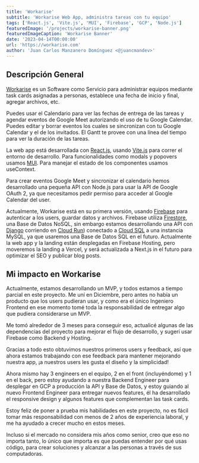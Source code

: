 ```yaml
---
title: 'Workarise'
subtitle: 'Workarise Web App, administra tareas con tu equipo'
tags: ['React.js', 'Vite.js', 'MUI', 'Firebase', 'GCP', 'Node.js']
featuredImage: '/projects/workarise-banner.png'
featuredImageCaption: 'Workarise Banner'
date: '2023-04-14T00:00:00'
url: 'https://workarise.com'
author: 'Juan Carlos Manzanero Domínguez <@juancmandev>'
---
```


## Descripción General

[Workarise](https://workarise.com) es un Software como Servicio para administrar equipos mediante task cards asignadas a personas, establece una fecha de inicio y final, agregar archivos, etc.

Puedes usar el Calendario para ver las fechas de entrega de las tareas y agendar eventos de Google Meet autorizando el uso de tu Google Calendar. Puedes editar y borrar eventos los cuales se sincronizan con tu Google Calendar y el de los invitados. El Gantt te provee con una línea del tiempo para ver la duración de las tareas.

La web app está desarrollada con [React.js](https://react.dev/), usando [Vite.js](https://vitejs.dev/) para correr el entorno de desarrollo. Para funcionalidades como modals y popovers usamos [MUI](https://mui.com/). Para manejar el estado de los componentes usamos useContext.

Para crear eventos Google Meet y sincronizar el calendario hemos desarrollado una pequeña API con Node.js para usar la API de Google OAuth 2, ya que necesitamos pedir permiso para acceder al Google Calendar del user.

Actualmente, Workarise está en su primera versión, usando [Firebase](https://firebase.google.com/) para autenticar a los users, guardar datos y archivos. Firebase utiliza [Firestore](https://firebase.google.com/docs/firestore), una Base de Datos NoSQL, sin embargo estamos desarrollando una API con [Django](https://www.djangoproject.com/) corriendo en [Cloud Run](https://cloud.google.com/run)) conectado a [Cloud SQL](https://cloud.google.com/sql) a una instancia MySQL, ya que usaremos una Base de Datos SQL en el futuro. Actualmente la web app y la landing están desplegadas en Firebase Hosting, pero moveremos la landing a Vercel, y será actualizada a Next.js in el futuro para optimizar el SEO y publicar blog posts.

## Mi impacto en Workarise

Actualmente, estamos desarrollando un MVP, y todos estamos a tiempo parcial en este proyecto. Me uní en Diciembre, pero antes no había un producto que los users pudieran usar, y como era el único Ingeniero Frontend en ese momento tomé toda la responsabilidad de entregar algo que pudiera considerarse un MVP.

Me tomó alrededor de 3 meses para conseguir eso, actualicé algunas de las dependencias del proyecto para mejorar el flujo de desarrollo, y sugerí usar Firebase como Backend y Hosting.

Gracias a todo esto obtuvimos nuestros primeros users y feedback, así que ahora estamos trabajando con ese feedback para mantener mejorando nuestra app, ¡a nuestros users les gusta el diseño y la simplicidad!

Ahora mismo hay 3 engineers en el equipo, 2 en el front (incluyéndome) y 1 en el back, pero estoy ayudando a nuestra Backend Engineer para desplegar en GCP a producción la API y Base de Datos, y estoy guiando al nuevo Frontend Engineer para entregar nuevos features, él ha desarrollado el responsive design y algunos features que complementan las task cards.

Estoy feliz de poner a prueba mis habilidades en este proyecto, no es fácil tomar más responsabilidad con menos de 2 años de experiencia laboral, y me ha ayudado a crecer mucho en estos meses.

Incluso si el mercado no considera mis años como senior, creo que eso no importa tanto, lo único que importa es que puedas entender por qué usas código, para crear soluciones y alcanzar a las personas a través de sus computadoras.
